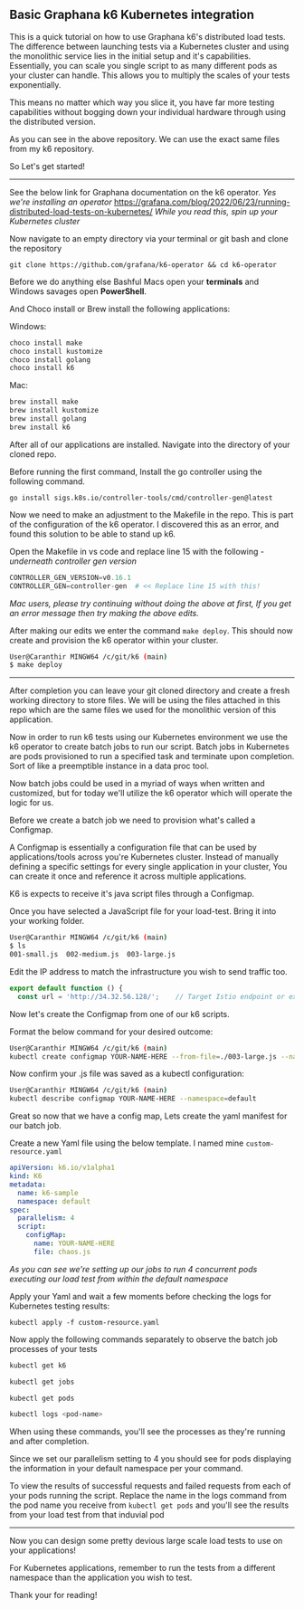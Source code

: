 Basic Graphana k6 Kubernetes integration
---

This is a quick tutorial on how to use Graphana k6's distributed load tests.
The difference between launching tests via a Kubernetes cluster and using the monolithic service lies in the initial setup and it's capabilities. Essentially, you can scale you single script to as many different pods as your cluster can handle. This allows you to multiply the scales of your tests exponentially.

This means no matter which way you slice it, you have far more testing capabilities without bogging down your individual hardware through using the distributed version.

As you can see in the above repository. We can use the exact same files from my k6 repository. 

So Let's get started!

---
See the below link for Graphana documentation on the k6 operator. *Yes we're installing an operator* https://grafana.com/blog/2022/06/23/running-distributed-load-tests-on-kubernetes/
*While you read this, spin up your Kubernetes cluster*

Now navigate to an empty directory via your terminal or git bash and clone the repository 
```
git clone https://github.com/grafana/k6-operator && cd k6-operator
```

Before we do anything else Bashful Macs open your **terminals** and Windows savages open **PowerShell**.

And Choco install or Brew install the following applications: 

Windows:
```python
choco install make 
choco install kustomize
choco install golang
choco install k6 
```

Mac:
```python
brew install make 
brew install kustomize
brew install golang
brew install k6 
```


After all of our applications are installed. Navigate into the directory of your cloned repo.

Before running the first command, Install the go controller using the following command. 
```
go install sigs.k8s.io/controller-tools/cmd/controller-gen@latest
```

Now we need to make an adjustment to the Makefile in the repo. This is part of the configuration of the k6 operator. I discovered this as an error, and found this solution to be able to stand up k6. 

Open the Makefile in vs code and replace line 15 with the following - *underneath controller gen version* 
```python
CONTROLLER_GEN_VERSION=v0.16.1
CONTROLLER_GEN=controller-gen  # << Replace line 15 with this!
```
*Mac users, please try continuing without doing the above at first, If you get an error message then try making the above edits.*

After making our edits we enter the command `make deploy`. This should now create and provision the k6 operator within your cluster.
```bash
User@Caranthir MINGW64 /c/git/k6 (main)
$ make deploy
```
---
After completion you can leave your git cloned directory and create a fresh working directory to store files. We will be using the files attached in this repo which are the same files we used for the monolithic version of this application.

Now in order to run k6 tests using our Kubernetes environment we use the k6 operator to create batch jobs to run our script. Batch jobs in Kubernetes are pods provisioned to run a specified task and terminate upon completion. Sort of like a preemptible instance in a data proc tool. 

Now batch jobs could be used in a myriad of ways when written and customized, but for today we'll utilize the k6 operator which will operate the logic for us.

Before we create a batch job we need to provision what's called a Configmap. 

A Configmap is essentially a configuration file that can be used by applications/tools across you're Kubernetes cluster. Instead of manually defining a specific settings for every single application in your cluster, You can create it once and reference it across multiple applications.

K6 is expects to receive it's java script files through a Configmap.  

Once you have selected a JavaScript file for your load-test. Bring it into your working folder.
```bash
User@Caranthir MINGW64 /c/git/k6 (main)
$ ls
001-small.js  002-medium.js  003-large.js
```
Edit the IP address to match the infrastructure you wish to send traffic too.
```javascript
export default function () {
  const url = 'http://34.32.56.128/';    // Target Istio endpoint or external route
```


Now let's create the Configmap from one of our k6 scripts.

Format the below command for your desired outcome:
```bash
User@Caranthir MINGW64 /c/git/k6 (main)
kubectl create configmap YOUR-NAME-HERE --from-file=./003-large.js --namespace=default
```

Now confirm your .js file was saved as a kubectl configuration:
```bash
User@Caranthir MINGW64 /c/git/k6 (main)
kubectl describe configmap YOUR-NAME-HERE --namespace=default
```

Great so now that we have a config map, Lets create the yaml manifest for our batch job.

Create a new Yaml file using the below template. I named mine `custom-resource.yaml`
```yaml
apiVersion: k6.io/v1alpha1
kind: K6
metadata:
  name: k6-sample
  namespace: default
spec:
  parallelism: 4
  script:
    configMap:
      name: YOUR-NAME-HERE
      file: chaos.js
```
*As you can see we're setting up our jobs to run 4 concurrent pods executing our load test from within the default namespace*


Apply your Yaml and wait a few moments before checking the logs for Kubernetes testing results:
```
kubectl apply -f custom-resource.yaml
```

Now apply the following commands separately to observe the batch job processes of your tests 
```bash
kubectl get k6 

kubectl get jobs 

kubectl get pods 

kubectl logs <pod-name>
```

When using these commands, you'll see the processes as they're running and after completion. 

Since we set our parallelism setting to 4 you should see for pods displaying the information in your default namespace per your command.  

To view the results of successful requests and failed requests from each of your pods running the script. Replace the name in the logs command from the pod name you receive from `kubectl get pods` and you'll see the results from your load test from that induvial pod 

---

Now you can design some pretty devious large scale load tests to use on your applications!

For Kubernetes applications, remember to run the tests from a different namespace than the application you wish to test.

Thank your for reading!

